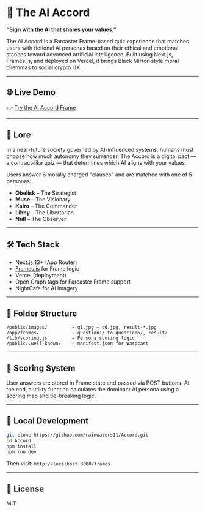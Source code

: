 # 🤖 The AI Accord

**“Sign with the AI that shares your values.”**

The AI Accord is a Farcaster Frame-based quiz experience that matches users with fictional AI personas based on their ethical and emotional stances toward advanced artificial intelligence. Built using Next.js, Frames.js, and deployed on Vercel, it brings Black Mirror-style moral dilemmas to social crypto UX.

---

## 🌐 Live Demo

👉 [Try the AI Accord Frame](https://accord-git-main-mistys-projects-9d6f5198.vercel.app/frames)

---

## 📜 Lore

In a near-future society governed by AI-influenced systems, humans must choose how much autonomy they surrender. The Accord is a digital pact — a contract-like quiz — that determines which AI aligns with your values.

Users answer 6 morally charged "clauses" and are matched with one of 5 personas:

- **Obelisk** – The Strategist
- **Muse** – The Visionary
- **Kairo** – The Commander
- **Libby** – The Libertarian
- **Null** – The Observer

---

## 🛠️ Tech Stack

- Next.js 13+ (App Router)
- [Frames.js](https://framesjs.org) for Frame logic
- Vercel (deployment)
- Open Graph tags for Farcaster Frame support
- NightCafe for AI imagery

---

## 📁 Folder Structure

```
/public/images/         → q1.jpg – q6.jpg, result-*.jpg
/app/frames/            → question1/ to question6/, result/
/lib/scoring.js         → Persona scoring logic
/public/.well-known/    → manifest.json for Warpcast
```

---

## 🧮 Scoring System

User answers are stored in Frame state and passed via POST buttons. At the end, a utility function calculates the dominant AI persona using a scoring map and tie-breaking logic.

---

## 🚀 Local Development

```bash
git clone https://github.com/rainwaters11/Accord.git
cd Accord
npm install
npm run dev
```

Then visit: `http://localhost:3000/frames`

---

## 🧾 License

MIT
